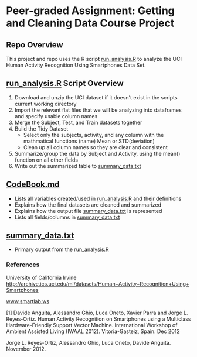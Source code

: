 # Peer-graded Assignment: Getting and Cleaning Data Course Project

## Repo Overview

This project and repo uses the R script [run_analysis.R](https://github.com/gitlabsbetter/getting_and_cleaning_data_final/blob/main/run_analysis.R) to analyze the UCI Human Activity Recognition Using Smartphones Data Set.

## [run_analysis.R](https://github.com/gitlabsbetter/getting_and_cleaning_data_final/blob/main/run_analysis.R) Script Overview

1. Download and unzip the UCI dataset if it doesn't exist in the scripts current working directory
2. Import the relevant flat files that we will be analyzing into dataframes and specify usable column names
3. Merge the Subject, Test, and Train datasets together
4. Build the Tidy Dataset
    - Select only the subjects, activity, and any column with the mathmatical functions (name) Mean or STD(deviation)
    - Clean up all column names so they are clear and consistent
5. Summarize/group the data by Subject and Activity, using the mean() function on all other fields
6. Write out the summarized table to [summary_data.txt](https://github.com/gitlabsbetter/getting_and_cleaning_data_final/blob/main/summary_data.txt)


## [CodeBook.md](https://github.com/gitlabsbetter/getting_and_cleaning_data_final/blob/main/CodeBook.md)
- Lists all variables created/used in [run_analysis.R](https://github.com/gitlabsbetter/getting_and_cleaning_data_final/blob/main/run_analysis.R) and their definitions
- Explains how the final datasets are cleaned and summarized
- Explains how the output file [summary_data.txt](https://github.com/gitlabsbetter/getting_and_cleaning_data_final/blob/main/summary_data.txt) is represented
- Lists all fields/columns in [summary_data.txt](https://github.com/gitlabsbetter/getting_and_cleaning_data_final/blob/main/summary_data.txt)

## [summary_data.txt](https://github.com/gitlabsbetter/getting_and_cleaning_data_final/blob/main/summary_data.txt)
- Primary output from the [run_analysis.R](https://github.com/gitlabsbetter/getting_and_cleaning_data_final/blob/main/run_analysis.R)

### References

University of California Irvine
http://archive.ics.uci.edu/ml/datasets/Human+Activity+Recognition+Using+Smartphones

www.smartlab.ws

[1] Davide Anguita, Alessandro Ghio, Luca Oneto, Xavier Parra and Jorge L. Reyes-Ortiz. Human Activity Recognition on Smartphones using a Multiclass Hardware-Friendly Support Vector Machine. International Workshop of Ambient Assisted Living (IWAAL 2012). Vitoria-Gasteiz, Spain. Dec 2012

Jorge L. Reyes-Ortiz, Alessandro Ghio, Luca Oneto, Davide Anguita. November 2012.
